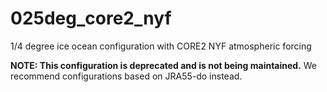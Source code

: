 # 025deg_core2_nyf
1/4 degree ice ocean configuration with CORE2 NYF atmospheric forcing

**NOTE: This configuration is deprecated and is not being maintained.** We recommend configurations based on JRA55-do instead.

